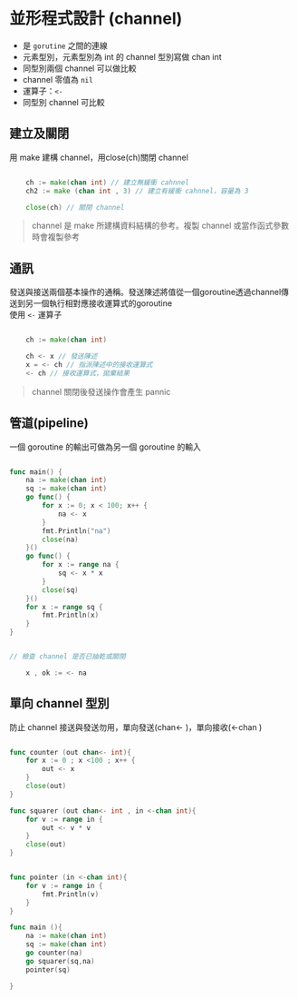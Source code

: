 # 並形程式設計 (channel)

* 是 `gorutine` 之間的連線
* 元素型別，元素型別為 int 的 channel 型別寫做 chan int
* 同型別兩個 channel 可以做比較
* channel 零值為 `nil`
* 運算子：`<-`
* 同型別 channel 可比較

## 建立及關閉

用 make 建構 channel，用close(ch)關閉 channel

```go

    ch := make(chan int) // 建立無緩衝 cahnnel
    ch2 := make (chan int , 3) // 建立有緩衝 cahnnel，容量為 3

    close(ch) // 關閉 channel

```

> channel 是 make 所建構資料結構的參考。複製 channel 或當作函式參數時會複製參考

## 通訊

發送與接送兩個基本操作的通稱。發送陳述將值從一個goroutine透過channel傳送到另一個執行相對應接收運算式的goroutine
<br>
使用 `<-` 運算子 


```go

    ch := make(chan int)

    ch <- x // 發送陳述
    x = <- ch // 指派陳述中的接收運算式
    <- ch // 接收運算式，拋棄結果

```

> channel 關閉後發送操作會產生 pannic

## 管道(pipeline)

一個 goroutine 的輸出可做為另一個 goroutine 的輸入

```go

func main() {
	na := make(chan int)
	sq := make(chan int)
	go func() {
		for x := 0; x < 100; x++ {
			na <- x
		}
		fmt.Println("na")
		close(na)
	}()
	go func() {
		for x := range na {
			sq <- x * x
		}
		close(sq)
	}()
	for x := range sq {
		fmt.Println(x)
	}
}

```

```go

// 檢查 channel 是否已抽乾或關閉

    x , ok := <- na

```

## 單向 channel 型別

防止 channel 接送與發送勿用，單向發送(chan<- )，單向接收(<-chan )

```go

func counter (out chan<- int){
    for x := 0 ; x <100 ; x++ {
        out <- x
    }
    close(out)
}

func squarer (out chan<- int , in <-chan int){
    for v := range in {
        out <- v * v
    }
    close(out)
}


func pointer (in <-chan int){
    for v := range in {
        fmt.Println(v)
    }
}

func main (){
    na := make(chan int)
    sq := make(chan int)
    go counter(na)
    go squarer(sq,na)
    pointer(sq)

}

```